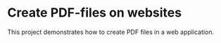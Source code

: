 # Create PDF-files on websites
This project demonstrates how to create PDF files in a web application.

